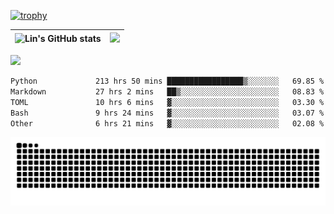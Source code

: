 [![trophy](https://github-profile-trophy.vercel.app/?username=ocss884&column=7)](https://github.com/ocss884)

| ![Lin's GitHub stats](https://github-readme-stats.vercel.app/api?username=ocss884&show_icons=true&hide_border=True&count_private=true) | ![](https://github-readme-streak-stats.herokuapp.com?user=ocss884&hide_border=true&date_format=M%20j%5B%2C%20Y%5D&ring=7EDDCF&fire=7EDDCF") |
| ------------------------------------------------------------ | ------------------------------------------------------------ |

![](https://komarev.com/ghpvc/?username=ocss884&color=brightgreen)

<!--START_SECTION:waka-->

```txt
Python             213 hrs 50 mins █████████████████▒░░░░░░░   69.85 %
Markdown           27 hrs 2 mins   ██▒░░░░░░░░░░░░░░░░░░░░░░   08.83 %
TOML               10 hrs 6 mins   ▓░░░░░░░░░░░░░░░░░░░░░░░░   03.30 %
Bash               9 hrs 24 mins   ▓░░░░░░░░░░░░░░░░░░░░░░░░   03.07 %
Other              6 hrs 21 mins   ▓░░░░░░░░░░░░░░░░░░░░░░░░   02.08 %
```

<!--END_SECTION:waka-->

<p align="center">
   <img src="https://github.com/ocss884/ocss884/blob/output/github-snake.svg" alt="snake">
</p>

